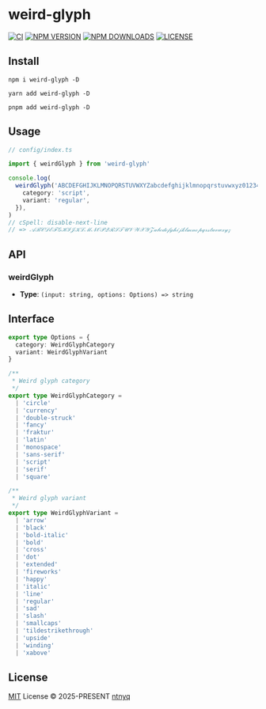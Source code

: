 # weird-glyph

[![CI](https://github.com/ntnyq/weird-glyph/workflows/CI/badge.svg)](https://github.com/ntnyq/weird-glyph/actions)
[![NPM VERSION](https://img.shields.io/npm/v/weird-glyph.svg)](https://www.npmjs.com/package/weird-glyph)
[![NPM DOWNLOADS](https://img.shields.io/npm/dy/weird-glyph.svg)](https://www.npmjs.com/package/weird-glyph)
[![LICENSE](https://img.shields.io/github/license/ntnyq/weird-glyph.svg)](https://github.com/ntnyq/weird-glyph/blob/main/LICENSE)

## Install

```shell
npm i weird-glyph -D
```

```shell
yarn add weird-glyph -D
```

```shell
pnpm add weird-glyph -D
```

## Usage

```ts
// config/index.ts

import { weirdGlyph } from 'weird-glyph'

console.log(
  weirdGlyph('ABCDEFGHIJKLMNOPQRSTUVWXYZabcdefghijklmnopqrstuvwxyz0123456789', {
    category: 'script',
    variant: 'regular',
  }),
)
// cSpell: disable-next-line
// => 𝒜ℬ𝒞𝒟ℰℱ𝒢ℋℐ𝒥𝒦ℒℳ𝒩𝒪𝒫𝒬ℛ𝒮𝒯𝒰𝒱𝒲𝒳𝒴𝒵𝒶𝒷𝒸𝒹ℯ𝒻ℊ𝒽𝒾𝒿𝓀𝓁𝓂𝓃ℴ𝓅𝓆𝓇𝓈𝓉𝓊𝓋𝓌𝓍𝓎𝓏
```

## API

### weirdGlyph

- **Type**: `(input: string, options: Options) => string`

## Interface

```ts
export type Options = {
  category: WeirdGlyphCategory
  variant: WeirdGlyphVariant
}

/**
 * Weird glyph category
 */
export type WeirdGlyphCategory =
  | 'circle'
  | 'currency'
  | 'double-struck'
  | 'fancy'
  | 'fraktur'
  | 'latin'
  | 'monospace'
  | 'sans-serif'
  | 'script'
  | 'serif'
  | 'square'

/**
 * Weird glyph variant
 */
export type WeirdGlyphVariant =
  | 'arrow'
  | 'black'
  | 'bold-italic'
  | 'bold'
  | 'cross'
  | 'dot'
  | 'extended'
  | 'fireworks'
  | 'happy'
  | 'italic'
  | 'line'
  | 'regular'
  | 'sad'
  | 'slash'
  | 'smallcaps'
  | 'tildestrikethrough'
  | 'upside'
  | 'winding'
  | 'xabove'
```

## License

[MIT](./LICENSE) License © 2025-PRESENT [ntnyq](https://github.com/ntnyq)
